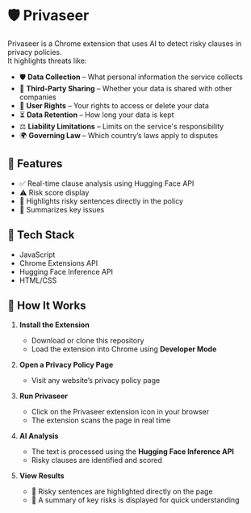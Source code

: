 # 🛡️ Privaseer

Privaseer is a Chrome extension that uses AI to detect risky clauses in privacy policies.  
It highlights threats like:


- 🛡️ **Data Collection** – What personal information the service collects  
- 📂 **Third-Party Sharing** – Whether your data is shared with other companies  
- 👤 **User Rights** – Your rights to access or delete your data  
- ⏳ **Data Retention** – How long your data is kept  
- ⚖️ **Liability Limitations** – Limits on the service's responsibility  
- 🌍 **Governing Law** – Which country’s laws apply to disputes 

## 🚀 Features

- ✅ Real-time clause analysis using Hugging Face API  
- ⚠️ Risk score display  
- 📌 Highlights risky sentences directly in the policy  
- 🧠 Summarizes key issues

## 🧰 Tech Stack

- JavaScript  
- Chrome Extensions API  
- Hugging Face Inference API  
- HTML/CSS 

## 📖 How It Works  

1. **Install the Extension**  
   - Download or clone this repository  
   - Load the extension into Chrome using **Developer Mode**  

2. **Open a Privacy Policy Page**  
   - Visit any website’s privacy policy page  

3. **Run Privaseer**  
   - Click on the Privaseer extension icon in your browser  
   - The extension scans the page in real time  

4. **AI Analysis**  
   - The text is processed using the **Hugging Face Inference API**  
   - Risky clauses are identified and scored  

5. **View Results**  
   - 🚨 Risky sentences are highlighted directly on the page  
   - 🧠 A summary of key risks is displayed for quick understanding  

